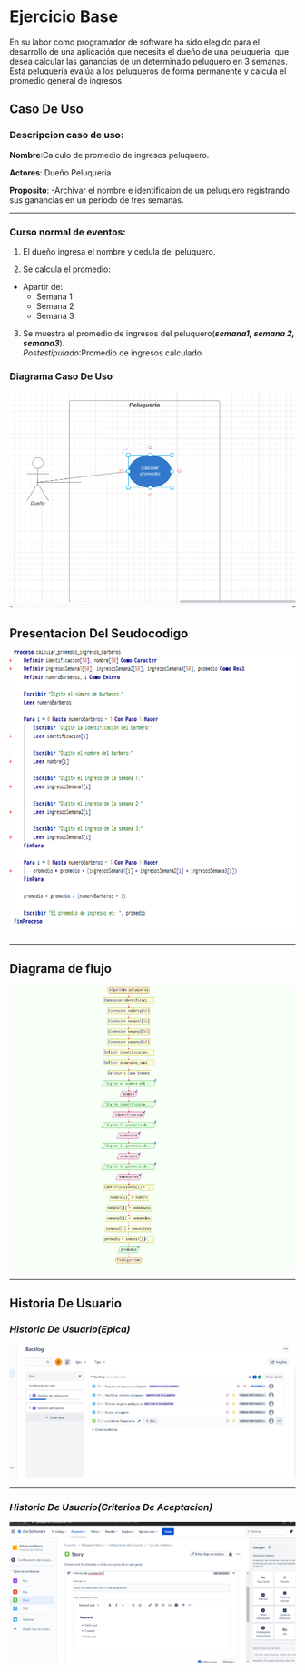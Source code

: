 # Ejercicio Base

En su labor como programador de software ha sido elegido para el desarrollo de una aplicación que
necesita el dueño de una peluqueria, que desea calcular las ganancias de un determinado peluquero  en 3 semanas. Esta peluqueria evalúa a los
peluqueros de forma permanente y calcula el promedio general de ingresos. 

## Caso De Uso 
### Descripcion caso de uso:

**Nombre**:Calculo de promedio de ingresos peluquero.

**Actores**: Dueño Peluqueria

**Proposito**:
-Archivar el nombre e identificaion de un peluquero registrando sus ganancias en  un periodo de tres semanas.


---

### Curso normal de eventos:
1. El dueño ingresa el nombre y cedula del peluquero.

1. Se calcula el promedio:
  * Apartir de:
    * Semana 1
    * Semana 2
    * Semana 3
3. Se muestra el promedio de ingresos del peluquero(**_semana1, semana 2, semana3_**).  
_Postestipulado_:Promedio de ingresos calculado   

### Diagrama Caso De Uso 
<img src ="imgs/casus.png">

## Presentacion Del Seudocodigo
<img src = "imgs/seudocodigo.png" width="600" height="500">



---


## Diagrama de flujo
<img src = "imgs/diagrama.png" width="600" height="500">



---

## Historia De Usuario
### _***Historia De Usuario(Epica)***_
<img src = "imgs/historiaus1.png" width="" height="">


---
### _***Historia De Usuario(Criterios De Aceptacion)***_
<img src = "imgs/historiaus2.png" width="" height="">



